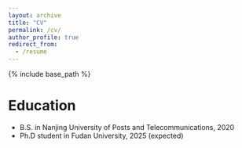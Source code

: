 ```yaml
---
layout: archive
title: "CV"
permalink: /cv/
author_profile: true
redirect_from:
  - /resume
---
```


{% include base_path %}

Education
======
* B.S. in Nanjing University of Posts and Telecommunications, 2020
* Ph.D student in Fudan University, 2025 (expected)



  

  
